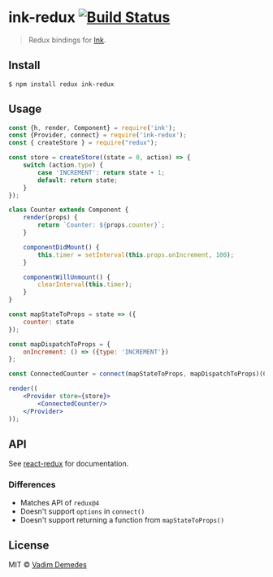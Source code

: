 # ink-redux [![Build Status](https://travis-ci.org/vadimdemedes/ink-redux.svg?branch=master)](https://travis-ci.org/vadimdemedes/ink-redux)

> Redux bindings for [Ink](https://github.com/vadimdemedes/ink).


## Install

```
$ npm install redux ink-redux
```


## Usage

```jsx
const {h, render, Component} = require('ink');
const {Provider, connect} = require('ink-redux');
const { createStore } = require("redux");

const store = createStore((state = 0, action) => {
	switch (action.type) {
		case 'INCREMENT': return state + 1;
		default: return state;
	}
});

class Counter extends Component {
	render(props) {
		return `Counter: ${props.counter}`;
	}

	componentDidMount() {
		this.timer = setInterval(this.props.onIncrement, 100);
	}

	componentWillUnmount() {
		clearInterval(this.timer);
	}
}

const mapStateToProps = state => ({
	counter: state
});

const mapDispatchToProps = {
	onIncrement: () => ({type: 'INCREMENT'})
};

const ConnectedCounter = connect(mapStateToProps, mapDispatchToProps)(Counter);

render((
	<Provider store={store}>
		<ConnectedCounter/>
	</Provider>
));
```


## API

See [react-redux](https://github.com/reactjs/react-redux) for documentation.

### Differences

- Matches API of `redux@4`
- Doesn't support `options` in `connect()`
- Doesn't support returning a function from `mapStateToProps()`


## License

MIT © [Vadim Demedes](https://github.com/vadimdemedes)

